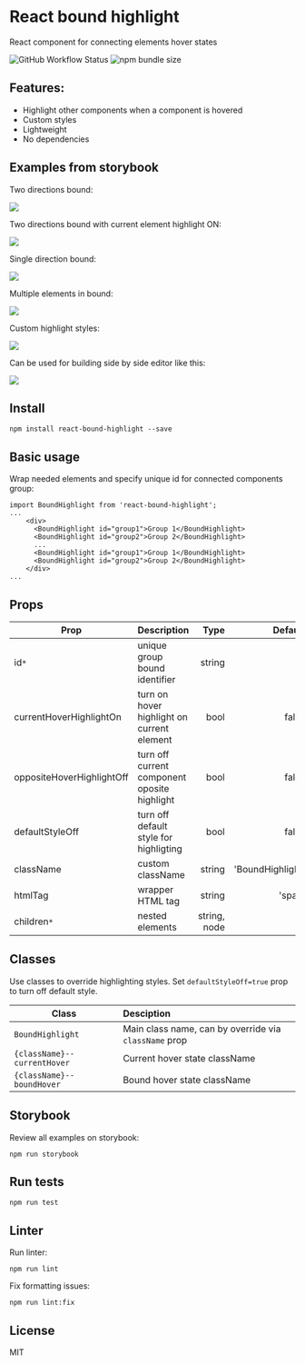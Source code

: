 # React bound highlight


React component for connecting elements hover states

![GitHub Workflow Status](https://img.shields.io/github/workflow/status/viktorbruzhyna/react-bound-highlight/jest-tests-and-lint)
![npm bundle size](https://img.shields.io/bundlephobia/min/react-bound-highlight)

## Features:
- Highlight other components when a component is hovered
- Custom styles
- Lightweight
- No dependencies

## Examples from storybook

Two directions bound:

<img src="https://github.com/viktorbruzhyna/react-bound-highlight/raw/main/public/two-way-bound.gif" />

Two directions bound with current element highlight ON:

<img src="https://github.com/viktorbruzhyna/react-bound-highlight/raw/main/public/two-way-bound-2.gif" />

Single direction bound:

<img src="https://github.com/viktorbruzhyna/react-bound-highlight/raw/main/public/one-way-bound.gif" />

Multiple elements in bound:

<img src="https://github.com/viktorbruzhyna/react-bound-highlight/raw/main/public/multiple-in-bound.gif" />

Custom highlight styles:

<img src="https://github.com/viktorbruzhyna/react-bound-highlight/raw/main/public/custom-styles.gif" />

Can be used for building side by side editor like this:

<img src="https://github.com/viktorbruzhyna/react-bound-highlight/raw/main/public/side-by-side-editor.gif" />


## Install

```
npm install react-bound-highlight --save
```

## Basic usage
Wrap needed elements and specify unique id for connected components group:

```
import BoundHighlight from 'react-bound-highlight';
...
    <div>
      <BoundHighlight id="group1">Group 1</BoundHighlight>
      <BoundHighlight id="group2">Group 2</BoundHighlight>
      ...
      <BoundHighlight id="group1">Group 1</BoundHighlight>
      <BoundHighlight id="group2">Group 2</BoundHighlight>
    </div>
...
```

## Props

| Prop | Description |  Type  | Default  |
| ------------- |:-------------| -----:| -----:|
| id`*`                   | unique group bound identifier | string |
| currentHoverHighlightOn      | turn on hover highlight on current element | bool   | false
| oppositeHoverHighlightOff    | turn off current component oposite highlight | bool   | false |
| defaultStyleOff         | turn off default style for highligting | bool | false |
| className               | custom className              | string | 'BoundHighlight' |
| htmlTag                 | wrapper HTML tag              | string | 'span' |
| children`*`             | nested elements               | string, node | |


## Classes

Use classes to override highlighting styles. Set `defaultStyleOff=true` prop to turn off default style.

| Class | Desciption |
| ------------- |:-------------|
| `BoundHighlight` | Main class name, can by override via `className` prop |
| `{className}--currentHover` | Current hover state className |
| `{className}--boundHover` | Bound hover state className |


## Storybook

Review all examples on storybook:

```
npm run storybook
```

## Run tests

```
npm run test
```


## Linter

Run linter:

```
npm run lint
```

Fix formatting issues:

```
npm run lint:fix
```

## License
MIT
